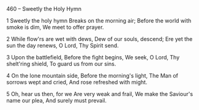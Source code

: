 460 – Sweetly the Holy Hymn


1
Sweetly the holy hymn
Breaks on the morning air;
Before the world with smoke is dim,
We meet to offer prayer.

2
While flow'rs are wet with dews,
Dew of our souls, descend;
Ere yet the sun the day renews,
O Lord, Thy Spirit send.

3
Upon the battlefield,
Before the fight begins,
We seek, O Lord, Thy shelt'ring shield,
To guard us from our sins.

4
On the lone mountain side,
Before the morning's light,
The Man of sorrows wept and cried,
And rose refreshed with might.

5
Oh, hear us then, for we
Are very weak and frail,
We make the Saviour's name our plea,
And surely must prevail.
